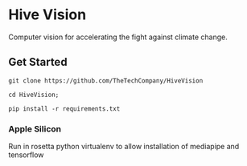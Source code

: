 # Hive Vision

Computer vision for accelerating the fight against climate change.

## Get Started

```
git clone https://github.com/TheTechCompany/HiveVision

cd HiveVision; 

pip install -r requirements.txt
```

### Apple Silicon 

Run in rosetta python virtualenv to allow installation of mediapipe and tensorflow


